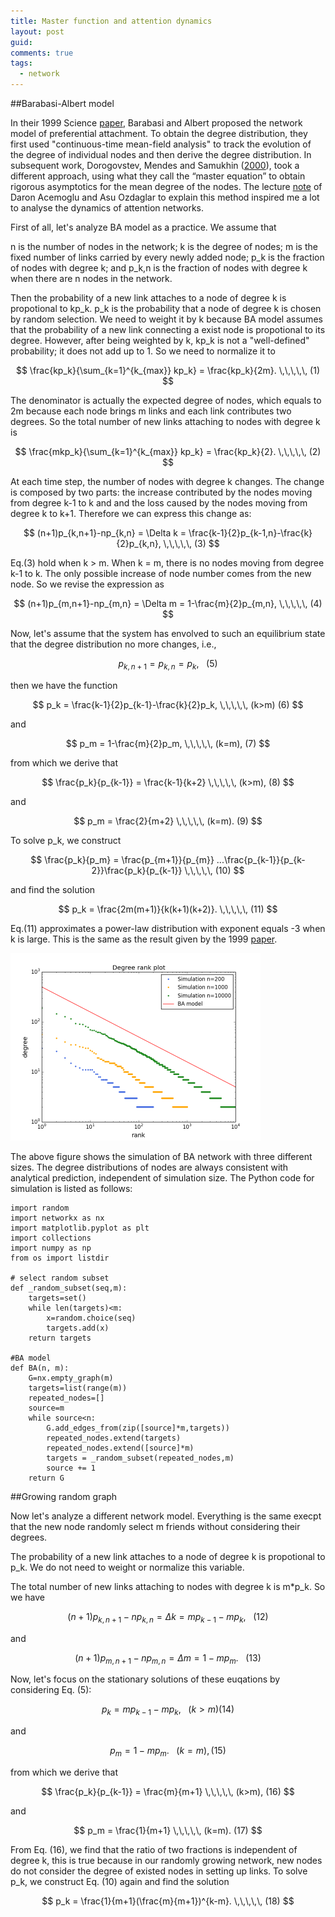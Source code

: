 ```yaml
---
title: Master function and attention dynamics
layout: post
guid:
comments: true
tags:
  - network
---
```



##Barabasi-Albert model

In their 1999 Science [paper](http://www.barabasilab.com/pubs/CCNR-ALB_Publications/199910-15_Science-Emergence/199910-15_Science-Emergence.pdf), Barabasi and Albert proposed the network model of preferential attachment. To obtain the degree distribution, they first used "continuous-time mean-field analysis" to track the evolution of the degree of individual nodes and then derive the degree distribution. In subsequent work, Dorogovstev, Mendes and Samukhin ([2000](http://arxiv.org/abs/cond-mat/0004434)), took a different approach, using what they call the “master equation” to obtain rigorous asymptotics for the mean degree of the nodes. The lecture [note](http://economics.mit.edu/files/4624) of Daron Acemoglu and Asu Ozdaglar to explain this method inspired me a lot to analyse the dynamics of attention networks.

First of all, let's analyze BA model as a practice. We assume that 

n is the number of nodes in the network; k is the degree of nodes; m is the fixed number of links carried by every newly added node; p_k is the fraction of nodes with degree k; and p_k,n is the fraction of nodes with degree k when there are n nodes in the network.

Then the probability of a new link attaches to a node of degree k is propotional to kp_k. p_k is the probability that a node of degree k is chosen by random selection. We need to weight it by k because BA model assumes that the probability of a new link connecting a exist node is propotional to its degree. However, after being weighted by k, kp_k is not a "well-defined" probability; it does not add up to 1. So we need to normalize it to 


$$
\frac{kp_k}{\sum_{k=1}^{k_{max}} kp_k} = \frac{kp_k}{2m}. \,\,\,\,\,   (1)
$$

The denominator is actually the expected degree of nodes, which equals to 2m because each node brings m links and each link contributes two degrees. So the total number of new links attaching to nodes with degree k is 


$$
\frac{mkp_k}{\sum_{k=1}^{k_{max}} kp_k} = \frac{kp_k}{2}. \,\,\,\,\,   (2)
$$

At each time step, the number of nodes with degree k changes. The change is composed by two parts: the increase contributed by the nodes moving from degree k-1 to k and and the loss caused by the nodes moving from degree k to k+1. Therefore we can express this change as:

$$
(n+1)p_{k,n+1}-np_{k,n} = \Delta k = \frac{k-1}{2}p_{k-1,n}-\frac{k}{2}p_{k,n}, \,\,\,\,\,   (3)
$$

Eq.(3) hold when k > m. When k = m, there is no nodes moving from degree k-1 to k. The only possible increase of node number comes from the new node. So we revise the expression as

$$
(n+1)p_{m,n+1}-np_{m,n} = \Delta m =  1-\frac{m}{2}p_{m,n}, \,\,\,\,\,   (4)
$$


Now, let's assume that the system has envolved to such an equilibrium state that the degree distribution no more changes, i.e.,


$$
p_{k,n+1} = p_{k,n} = p_k, \,\,\,\,\,   (5)
$$

then we have the function

$$
p_k = \frac{k-1}{2}p_{k-1}-\frac{k}{2}p_k, \,\,\,\,\, (k>m) (6)
$$

and

$$
p_m = 1-\frac{m}{2}p_m, \,\,\,\,\, (k=m),   (7)
$$

from which we derive that

$$
\frac{p_k}{p_{k-1}} = \frac{k-1}{k+2} \,\,\,\,\, (k>m),   (8)
$$

and 

$$
p_m = \frac{2}{m+2} \,\,\,\,\, (k=m).   (9)
$$

To solve p_k, we construct 

$$
\frac{p_k}{p_m} =   \frac{p_{m+1}}{p_{m}} ...\frac{p_{k-1}}{p_{k-2}}\frac{p_k}{p_{k-1}}  \,\,\,\,\,   (10)
$$

and find the solution 

$$
p_k =   \frac{2m(m+1)}{k(k+1)(k+2)}.  \,\,\,\,\,   (11)
$$

Eq.(11) approximates a power-law distribution with exponent equals -3 when k is large. This is the same as the result given by the 1999 [paper]((http://www.barabasilab.com/pubs/CCNR-ALB_Publications/199910-15_Science-Emergence/199910-15_Science-Emergence.pdf)).

<img src="/media/files/2014-06-06-Master-function-and-attention-dynamics/BA.png" height="300px" width="400px" />

The above figure shows the simulation of BA network with three different sizes. The degree distributions of nodes are always consistent with analytical prediction, independent of simulation size. The Python code for simulation is listed as follows:

    import random
    import networkx as nx
    import matplotlib.pyplot as plt
    import collections
    import numpy as np
    from os import listdir
	
    # select random subset
    def _random_subset(seq,m):
        targets=set()
        while len(targets)<m:
            x=random.choice(seq)
            targets.add(x)
        return targets
		
    #BA model
    def BA(n, m):
        G=nx.empty_graph(m)
        targets=list(range(m))
        repeated_nodes=[]
        source=m 
        while source<n: 
            G.add_edges_from(zip([source]*m,targets)) 
            repeated_nodes.extend(targets)
            repeated_nodes.extend([source]*m) 
            targets = _random_subset(repeated_nodes,m)
            source += 1
        return G


##Growing random graph

Now let's analyze a different network model. Everything is the same execpt that the new node randomly select m friends without considering their degrees.

The probability of a new link attaches to a node of degree k is propotional to p_k. We do not need to weight or normalize this variable. 

The total number of new links attaching to nodes with degree k is m*p_k. So we have 

$$
(n+1)p_{k,n+1}-np_{k,n} = \Delta k = mp_{k-1}-mp_k, \,\,\,\,\,   (12)
$$

and

$$
(n+1)p_{m,n+1}-np_{m,n} = \Delta m =  1-mp_m. \,\,\,\,\,   (13)
$$

Now, let's focus on the stationary solutions of these euqations by considering Eq. (5):

$$
p_k = mp_{k-1}-mp_k, \,\,\,\,\, (k>m) (14)
$$

and

$$
p_m =  1-mp_m. \,\,\,\,\, (k=m),   (15)
$$

from which we derive that

$$
\frac{p_k}{p_{k-1}} = \frac{m}{m+1} \,\,\,\,\, (k>m),   (16)
$$

and 

$$
p_m = \frac{1}{m+1} \,\,\,\,\, (k=m).   (17)
$$

From Eq. (16), we find that the ratio of two fractions is independent of degree k, this is true because in our randomly growing network, new nodes do not consider the degree of existed nodes in setting up links. To solve p_k, we construct Eq. (10) again and find the solution 

$$
p_k =   \frac{1}{m+1}(\frac{m}{m+1})^{k-m}.  \,\,\,\,\,   (18)
$$